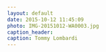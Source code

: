 ```yaml
---
layout: default
date: 2015-10-12 11:45:09
photo: IMG-20151012-WA0003.jpg
caption_header:  
caption: Tommy Lombardi
---
```

